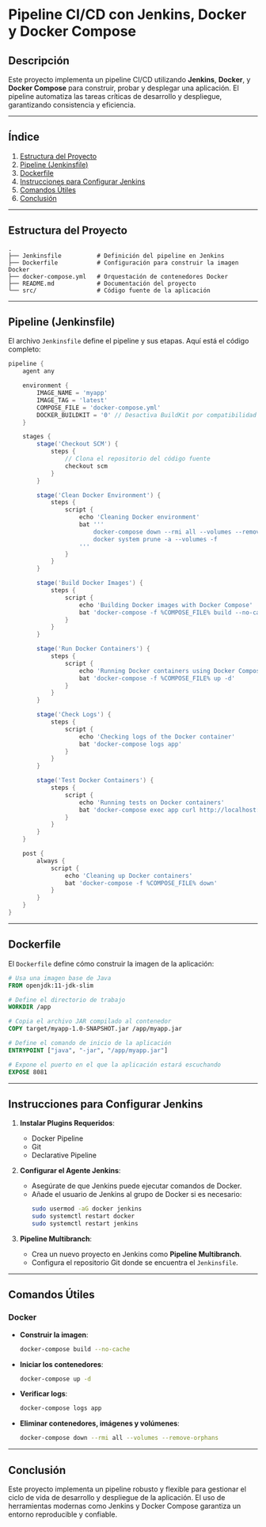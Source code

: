 
# Pipeline CI/CD con Jenkins, Docker y Docker Compose

## Descripción

Este proyecto implementa un pipeline CI/CD utilizando **Jenkins**, **Docker**, y **Docker Compose** para construir, probar y desplegar una aplicación. El pipeline automatiza las tareas críticas de desarrollo y despliegue, garantizando consistencia y eficiencia.

---

## Índice

1. [Estructura del Proyecto](#estructura-del-proyecto)
2. [Pipeline (Jenkinsfile)](#pipeline-jenkinsfile)
3. [Dockerfile](#dockerfile)
4. [Instrucciones para Configurar Jenkins](#instrucciones-para-configurar-jenkins)
5. [Comandos Útiles](#comandos-útiles)
6. [Conclusión](#conclusión)

---

## Estructura del Proyecto

```plaintext
.
├── Jenkinsfile          # Definición del pipeline en Jenkins
├── Dockerfile           # Configuración para construir la imagen Docker
├── docker-compose.yml   # Orquestación de contenedores Docker
├── README.md            # Documentación del proyecto
└── src/                 # Código fuente de la aplicación
```

---

## Pipeline (Jenkinsfile)

El archivo `Jenkinsfile` define el pipeline y sus etapas. Aquí está el código completo:

```groovy
pipeline {
    agent any

    environment {
        IMAGE_NAME = 'myapp'
        IMAGE_TAG = 'latest'
        COMPOSE_FILE = 'docker-compose.yml'
        DOCKER_BUILDKIT = '0' // Desactiva BuildKit por compatibilidad
    }

    stages {
        stage('Checkout SCM') {
            steps {
                // Clona el repositorio del código fuente
                checkout scm
            }
        }

        stage('Clean Docker Environment') {
            steps {
                script {
                    echo 'Cleaning Docker environment'
                    bat '''
                        docker-compose down --rmi all --volumes --remove-orphans
                        docker system prune -a --volumes -f
                    '''
                }
            }
        }

        stage('Build Docker Images') {
            steps {
                script {
                    echo 'Building Docker images with Docker Compose'
                    bat 'docker-compose -f %COMPOSE_FILE% build --no-cache'
                }
            }
        }

        stage('Run Docker Containers') {
            steps {
                script {
                    echo 'Running Docker containers using Docker Compose'
                    bat 'docker-compose -f %COMPOSE_FILE% up -d'
                }
            }
        }

        stage('Check Logs') {
            steps {
                script {
                    echo 'Checking logs of the Docker container'
                    bat 'docker-compose logs app'
                }
            }
        }

        stage('Test Docker Containers') {
            steps {
                script {
                    echo 'Running tests on Docker containers'
                    bat 'docker-compose exec app curl http://localhost:8081'
                }
            }
        }
    }

    post {
        always {
            script {
                echo 'Cleaning up Docker containers'
                bat 'docker-compose -f %COMPOSE_FILE% down'
            }
        }
    }
}
```

---

## Dockerfile

El `Dockerfile` define cómo construir la imagen de la aplicación:

```dockerfile
# Usa una imagen base de Java
FROM openjdk:11-jdk-slim

# Define el directorio de trabajo
WORKDIR /app

# Copia el archivo JAR compilado al contenedor
COPY target/myapp-1.0-SNAPSHOT.jar /app/myapp.jar

# Define el comando de inicio de la aplicación
ENTRYPOINT ["java", "-jar", "/app/myapp.jar"]

# Expone el puerto en el que la aplicación estará escuchando
EXPOSE 8081
```

---

## Instrucciones para Configurar Jenkins

1. **Instalar Plugins Requeridos**:
   - Docker Pipeline
   - Git
   - Declarative Pipeline

2. **Configurar el Agente Jenkins**:
   - Asegúrate de que Jenkins puede ejecutar comandos de Docker.
   - Añade el usuario de Jenkins al grupo de Docker si es necesario:
     ```bash
     sudo usermod -aG docker jenkins
     sudo systemctl restart docker
     sudo systemctl restart jenkins
     ```

3. **Pipeline Multibranch**:
   - Crea un nuevo proyecto en Jenkins como **Pipeline Multibranch**.
   - Configura el repositorio Git donde se encuentra el `Jenkinsfile`.

---

## Comandos Útiles

### Docker
- **Construir la imagen**:
  ```bash
  docker-compose build --no-cache
  ```
- **Iniciar los contenedores**:
  ```bash
  docker-compose up -d
  ```
- **Verificar logs**:
  ```bash
  docker-compose logs app
  ```
- **Eliminar contenedores, imágenes y volúmenes**:
  ```bash
  docker-compose down --rmi all --volumes --remove-orphans
  ```

---

## Conclusión

Este proyecto implementa un pipeline robusto y flexible para gestionar el ciclo de vida de desarrollo y despliegue de la aplicación. El uso de herramientas modernas como Jenkins y Docker Compose garantiza un entorno reproducible y confiable.
